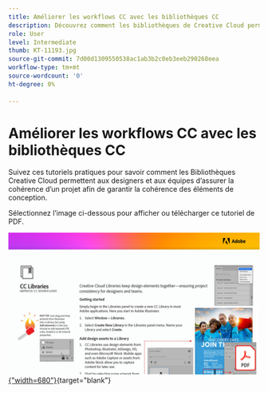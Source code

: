 ```yaml
---
title: Améliorer les workflows CC avec les bibliothèques CC
description: Découvrez comment les bibliothèques de Creative Cloud permettent de rassembler les éléments de conception et d’assurer ainsi la cohérence du projet pour les designers et les équipes
role: User
level: Intermediate
thumb: KT-11193.jpg
source-git-commit: 7d00d1309550538ac1ab3b2c0eb3eeb290268eea
workflow-type: tm+mt
source-wordcount: '0'
ht-degree: 0%

---
```


# Améliorer les workflows CC avec les bibliothèques CC

Suivez ces tutoriels pratiques pour savoir comment les Bibliothèques Creative Cloud permettent aux designers et aux équipes d’assurer la cohérence d’un projet afin de garantir la cohérence des éléments de conception.

Sélectionnez l’image ci-dessous pour afficher ou télécharger ce tutoriel de PDF.

[![Image de la première page du tutoriel](assets/Improveccworkflowswithcclibraries.jpg){&quot;width=680&quot;}](assets/ImproveCCWorkflowsCCLibraries.pdf){target=&quot;blank&quot;}
